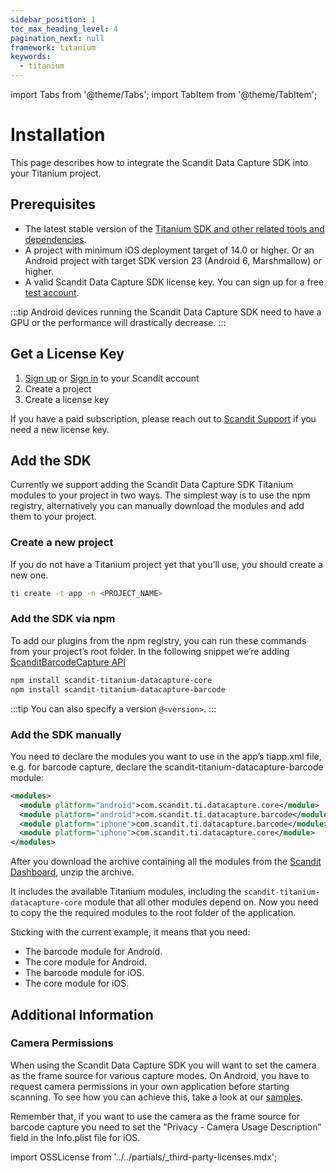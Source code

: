 ```yaml
---
sidebar_position: 1
toc_max_heading_level: 4
pagination_next: null
framework: titanium
keywords:
  - titanium
---
```


import Tabs from '@theme/Tabs';
import TabItem from '@theme/TabItem';

# Installation

This page describes how to integrate the Scandit Data Capture SDK into your Titanium project.

## Prerequisites

- The latest stable version of the [Titanium SDK and other related tools and dependencies](https://titaniumsdk.com/guide/Titanium%5FSDK/Titanium%5FSDK%5FGetting%5FStarted/).
- A project with minimum iOS deployment target of 14.0 or higher. Or an Android project with target SDK version 23 (Android 6, Marshmallow) or higher.
- A valid Scandit Data Capture SDK license key. You can sign up for a free [test account](https://ssl.scandit.com/dashboard/sign-up?p=test&utm%5Fsource=documentation).

:::tip
Android devices running the Scandit Data Capture SDK need to have a GPU or the performance will drastically decrease.
:::

## Get a License Key

1. [Sign up](https://ssl.scandit.com/dashboard/sign-up?p=test) or [Sign in](https://ssl.scandit.com/dashboard/sign-in) to your Scandit account
2. Create a project
3. Create a license key

If you have a paid subscription, please reach out to [Scandit Support](mailto:support@scandit.com) if you need a new license key.

## Add the SDK

Currently we support adding the Scandit Data Capture SDK Titanium modules to your project in two ways. The simplest way is to use the npm registry, alternatively you can manually download the modules and add them to your project.

### Create a new project

If you do not have a Titanium project yet that you’ll use, you should create a new one.

```sh
ti create -t app -n <PROJECT_NAME>
```

### Add the SDK via npm

To add our plugins from the npm registry, you can run these commands from your project’s root folder. In the following snippet we’re adding [ScanditBarcodeCapture API](https://docs.scandit.com/data-capture-sdk/titanium/barcode-capture/api.html)

```sh
npm install scandit-titanium-datacapture-core
npm install scandit-titanium-datacapture-barcode
```

:::tip
You can also specify a version `@<version>`.
:::

### Add the SDK manually

You need to declare the modules you want to use in the app’s tiapp.xml file, e.g. for barcode capture, declare the scandit-titanium-datacapture-barcode module:

```xml
<modules>
  <module platform="android">com.scandit.ti.datacapture.core</module>
  <module platform="android">com.scandit.ti.datacapture.barcode</module>
  <module platform="iphone">com.scandit.ti.datacapture.barcode</module>
  <module platform="iphone">com.scandit.ti.datacapture.core</module>
</modules>
```

After you download the archive containing all the modules from the [Scandit Dashboard](https://ssl.scandit.com/dashboard/downloads), unzip the archive.

It includes the available Titanium modules, including the `scandit-titanium-datacapture-core` module that all other modules depend on. Now you need to copy the the required modules to the root folder of the application.

Sticking with the current example, it means that you need:

- The barcode module for Android.
- The core module for Android.
- The barcode module for iOS.
- The core module for iOS.

## Additional Information

### Camera Permissions

When using the Scandit Data Capture SDK you will want to set the camera as the frame source for various capture modes. On Android, you have to request camera permissions in your own application before starting scanning. To see how you can achieve this, take a look at our [samples](/sdks/titanium/samples.md).

Remember that, if you want to use the camera as the frame source for barcode capture you need to set the “Privacy - Camera Usage Description” field in the Info.plist file for iOS.

import OSSLicense from '../../partials/_third-party-licenses.mdx';

<OSSLicense/>
